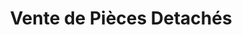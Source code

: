 ---
title: "Vente de Pièces Detachés"
url: /lome/vente-de-pieces-detaches/
shop: pièces de voitures
---
